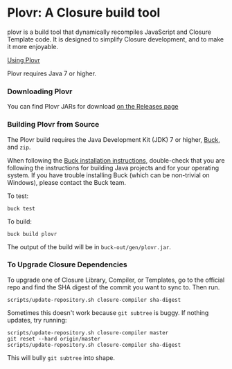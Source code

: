 Plovr: A Closure build tool
===========================

plovr is a build tool that dynamically recompiles JavaScript and Closure
Template code. It is designed to simplify Closure development, and to make it
more enjoyable.

[Using Plovr](http://plovr.org/docs.html)

Plovr requires Java 7 or higher.

### Downloading Plovr

You can find Plovr JARs for download 
[on the Releases page](https://github.com/bolinfest/plovr/releases)

### Building Plovr from Source

The Plovr build requires the Java Development Kit (JDK) 7 or higher, [Buck](https://buckbuild.com/), and `zip`.

When following the [Buck installation instructions](https://buckbuild.com/setup/getting_started.html),
double-check that you are following the instructions for building Java projects
and for your operating system. If you have trouble installing Buck
(which can be non-trivial on Windows), please contact the Buck team.

To test:

```
buck test
```

To build:

```
buck build plovr
```

The output of the build will be in `buck-out/gen/plovr.jar`.

### To Upgrade Closure Dependencies

To upgrade one of Closure Library, Compiler, or Templates, go to the official repo and find the SHA digest
of the commit you want to sync to. Then run.

```
scripts/update-repository.sh closure-compiler sha-digest
```

Sometimes this doesn't work because `git subtree` is buggy. If nothing updates, try running:

```
scripts/update-repository.sh closure-compiler master
git reset --hard origin/master
scripts/update-repository.sh closure-compiler sha-digest
```

This will bully `git subtree` into shape.

